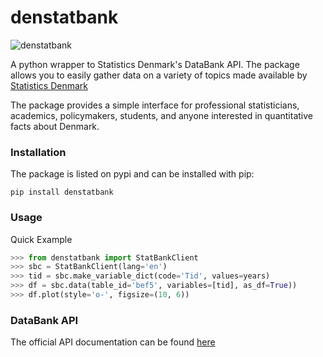 # denstatbank
![denstatbank](https://github.com/gmohandas/denstatbank/workflows/denstatbank/badge.svg)

A python wrapper to Statistics Denmark's DataBank API.
The package allows you to easily gather data on a variety of topics made available by [Statistics Denmark](https://www.dst.dk/en) 

The package provides a simple interface for professional statisticians, academics, policymakers, students, 
and anyone interested in quantitative facts about Denmark.


### Installation

The package is listed on pypi and can be installed with pip:
```
pip install denstatbank
```

### Usage

Quick Example 
```python
>>> from denstatbank import StatBankClient
>>> sbc = StatBankClient(lang='en')
>>> tid = sbc.make_variable_dict(code='Tid', values=years)
>>> df = sbc.data(table_id='bef5', variables=[tid], as_df=True))
>>> df.plot(style='o-', figsize=(10, 6))
```

### DataBank API
The official API documentation can be found [here](https://www.dst.dk/en/Statistik/statistikbanken/api)
